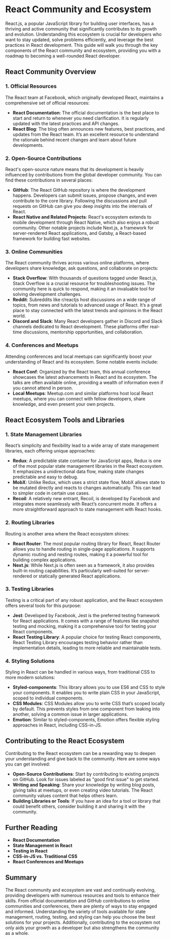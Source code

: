# React Community and Ecosystem

React.js, a popular JavaScript library for building user interfaces, has a thriving and active community that significantly contributes to its growth and evolution. Understanding this ecosystem is crucial for developers who want to stay updated, solve problems efficiently, and leverage the best practices in React development. This guide will walk you through the key components of the React community and ecosystem, providing you with a roadmap to becoming a well-rounded React developer.

## React Community Overview

### 1. Official Resources

The React team at Facebook, which originally developed React, maintains a comprehensive set of official resources:

- **React Documentation**: The official documentation is the best place to start and return to whenever you need clarification. It is regularly updated with the latest practices and API changes.
- **React Blog**: The blog often announces new features, best practices, and updates from the React team. It’s an excellent resource to understand the rationale behind recent changes and learn about future developments.

### 2. Open-Source Contributions

React's open-source nature means that its development is heavily influenced by contributions from the global developer community. You can find these contributions in several places:

- **GitHub**: The React GitHub repository is where the development happens. Developers can submit issues, propose changes, and even contribute to the core library. Following the discussions and pull requests on GitHub can give you deep insights into the internals of React.
- **React Native and Related Projects**: React's ecosystem extends to mobile development through React Native, which also enjoys a robust community. Other notable projects include Next.js, a framework for server-rendered React applications, and Gatsby, a React-based framework for building fast websites.

### 3. Online Communities

The React community thrives across various online platforms, where developers share knowledge, ask questions, and collaborate on projects:

- **Stack Overflow**: With thousands of questions tagged under React.js, Stack Overflow is a crucial resource for troubleshooting issues. The community here is quick to respond, making it an invaluable tool for solving development challenges.
- **Reddit**: Subreddits like r/reactjs host discussions on a wide range of topics, from news and tutorials to advanced usage of React. It’s a great place to stay connected with the latest trends and opinions in the React world.
- **Discord and Slack**: Many React developers gather in Discord and Slack channels dedicated to React development. These platforms offer real-time discussions, mentorship opportunities, and collaboration.

### 4. Conferences and Meetups

Attending conferences and local meetups can significantly boost your understanding of React and its ecosystem. Some notable events include:

- **React Conf**: Organized by the React team, this annual conference showcases the latest advancements in React and its ecosystem. The talks are often available online, providing a wealth of information even if you cannot attend in person.
- **Local Meetups**: Meetup.com and similar platforms host local React meetups, where you can connect with fellow developers, share knowledge, and even present your own projects.

## React Ecosystem Tools and Libraries

### 1. State Management Libraries

React’s simplicity and flexibility lead to a wide array of state management libraries, each offering unique approaches:

- **Redux**: A predictable state container for JavaScript apps, Redux is one of the most popular state management libraries in the React ecosystem. It emphasizes a unidirectional data flow, making state changes predictable and easy to debug.
- **MobX**: Unlike Redux, which uses a strict state flow, MobX allows state to be mutated directly and reacts to changes automatically. This can lead to simpler code in certain use cases.
- **Recoil**: A relatively new entrant, Recoil, is developed by Facebook and integrates more seamlessly with React’s concurrent mode. It offers a more straightforward approach to state management with React hooks.

### 2. Routing Libraries

Routing is another area where the React ecosystem shines:

- **React Router**: The most popular routing library for React, React Router allows you to handle routing in single-page applications. It supports dynamic routing and nesting routes, making it a powerful tool for building complex applications.
- **Next.js**: While Next.js is often seen as a framework, it also provides built-in routing capabilities. It’s particularly well-suited for server-rendered or statically generated React applications.

### 3. Testing Libraries

Testing is a critical part of any robust application, and the React ecosystem offers several tools for this purpose:

- **Jest**: Developed by Facebook, Jest is the preferred testing framework for React applications. It comes with a range of features like snapshot testing and mocking, making it a comprehensive tool for testing your React components.
- **React Testing Library**: A popular choice for testing React components, React Testing Library encourages testing behavior rather than implementation details, leading to more reliable and maintainable tests.

### 4. Styling Solutions

Styling in React can be handled in various ways, from traditional CSS to more modern solutions:

- **Styled-components**: This library allows you to use ES6 and CSS to style your components. It enables you to write plain CSS in your JavaScript, scoped to individual components.
- **CSS Modules**: CSS Modules allow you to write CSS that’s scoped locally by default. This prevents styles from one component from leaking into another, solving a common issue in larger applications.
- **Emotion**: Similar to styled-components, Emotion offers flexible styling approaches in React, including CSS-in-JS.

## Contributing to the React Ecosystem

Contributing to the React ecosystem can be a rewarding way to deepen your understanding and give back to the community. Here are some ways you can get involved:

- **Open-Source Contributions**: Start by contributing to existing projects on GitHub. Look for issues labeled as "good first issue" to get started.
- **Writing and Speaking**: Share your knowledge by writing blog posts, giving talks at meetups, or even creating video tutorials. The React community values content that helps others learn.
- **Building Libraries or Tools**: If you have an idea for a tool or library that could benefit others, consider building it and sharing it with the community.

## Further Reading

- **React Documentation**
- **State Management in React**
- **Testing in React**
- **CSS-in-JS vs. Traditional CSS**
- **React Conferences and Meetups**

## Summary

The React community and ecosystem are vast and continually evolving, providing developers with numerous resources and tools to enhance their skills. From official documentation and GitHub contributions to online communities and conferences, there are plenty of ways to stay engaged and informed. Understanding the variety of tools available for state management, routing, testing, and styling can help you choose the best solutions for your projects. Additionally, contributing to the ecosystem not only aids your growth as a developer but also strengthens the community as a whole.